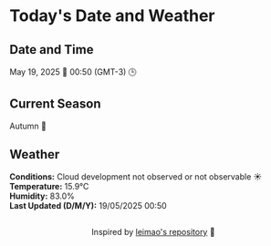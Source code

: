  # Today's Date and Weather
    
## Date and Time
May 19, 2025 📅
00:50 (GMT-3) 🕒

## Current Season
Autumn 🍂
## Weather 
**Conditions:** Cloud development not observed or not observable ☀️
**Temperature:** 15.9°C  
**Humidity:** 83.0%  
**Last Updated (D/M/Y):** 19/05/2025 00:50
##
<div align="center">Inspired by <a href="https://github.com/leimao/What-Is-The-Date-Today">leimao's repository</a> 🌱</div>
